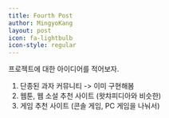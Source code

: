 ```yaml
---
title: Fourth Post
author: MingyoKang
layout: post
icon: fa-lightbulb
icon-style: regular
---
```


프로젝트에 대한 아이디어를 적어보자.

1. 단종된 과자 커뮤니티 -> 이미 구현해봄
2. 웹툰, 웹 소설 추천 사이트 (왓챠피디아와 비슷한)
3. 게임 추천 사이트 (콘솔 게임, PC 게임을 나눠서)